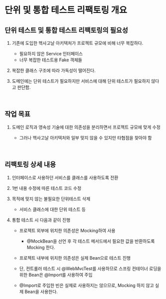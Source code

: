 # 단위 및 통합 테스트 리팩토링 개요

## 단위 테스트 및 통합 테스트 리팩토링의 필요성

1. 기존에 도입한 헥사고날 아키텍처가 프로젝트 규모에 비해 너무 복잡하다.

   - 필요하지 않은 Service 인터페이스
   - 너무 복잡한 테스트용 Fake 객체들

2. 복잡한 클래스 구조에 따라 가독성이 떨어진다.

3. 도메인에는 단위 테스트가 필요하지만 서비스에 대해 단위 테스트가 필요하지 않다고 판단함.

<br>

## 작업 목표

1. 도메인 로직과 영속성 기술에 대한 의존성을 분리하면서 프로젝트 규모에 맞게 수정

   - 그러나 헥사고날 아키텍처와 일부 맞지 않을 수 있지만 타협점을 찾아야 함

<br>

## 리팩토링 상세 내용

1. 인터페이스로 사용하던 서비스를 클래스를 사용하도록 전환

2. 1번 내용 수정에 따른 테스트 코드 수정

3. 목적에 맞지 않는 불필요한 단위테스트 삭제

   - 서비스 클래스에 대한 단위 테스트 등

4. 통합 테스트 시 다음과 같이 진행

   - 프로젝트 외부에 위치한 의존성은 Mocking하여 사용

     - @MockBean을 선언 후 각 테스트 메서드에서 필요한 값을 반환하도록 Mocking 한다.

   - 프로젝트 내부에 위치한 의존성은 실제 Bean으로 테스트 진행

   - 단, 컨트롤러 테스트 시 @WebMvcTest를 사용하므로 스프링 컨테이너 로딩을 위한 Bean은 @Import를 사용하여 주입

   - @Import로 주입한 빈은 실제로 사용하지는 않으므로, Mocking 하지 않고 실제 Bean을 사용한다.
